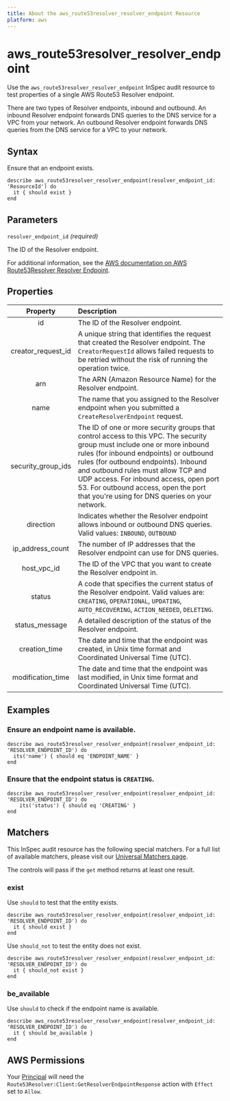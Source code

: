 ```yaml
---
title: About the aws_route53resolver_resolver_endpoint Resource
platform: aws
---
```


# aws\_route53resolver\_resolver\_endpoint

Use the `aws_route53resolver_resolver_endpoint` InSpec audit resource to test properties of a single AWS Route53 Resolver endpoint.

There are two types of Resolver endpoints, inbound and outbound. An inbound Resolver endpoint forwards DNS queries to the DNS service for a VPC from your network. An outbound Resolver endpoint forwards DNS queries from the DNS service for a VPC to your network.

## Syntax

Ensure that an endpoint exists.

    describe aws_route53resolver_resolver_endpoint(resolver_endpoint_id: 'ResourceId') do
      it { should exist }
    end

## Parameters

`resolver_endpoint_id` _(required)_

The ID of the Resolver endpoint.

For additional information, see the [AWS documentation on AWS Route53Resolver Resolver Endpoint](https://docs.aws.amazon.com/AWSCloudFormation/latest/UserGuide/aws-resource-route53resolver-resolverendpoint.html).

## Properties

| Property | Description |
| :---: | :--- |
| id | The ID of the Resolver endpoint. |
| creator_request_id | A unique string that identifies the request that created the Resolver endpoint. The `CreatorRequestId` allows failed requests to be retried without the risk of running the operation twice. |
| arn | The ARN (Amazon Resource Name) for the Resolver endpoint. |
| name | The name that you assigned to the Resolver endpoint when you submitted a `CreateResolverEndpoint` request. |
| security_group_ids | The ID of one or more security groups that control access to this VPC. The security group must include one or more inbound rules (for inbound endpoints) or outbound rules (for outbound endpoints). Inbound and outbound rules must allow TCP and UDP access. For inbound access, open port 53. For outbound access, open the port that you're using for DNS queries on your network. |
| direction | Indicates whether the Resolver endpoint allows inbound or outbound DNS queries. Valid values: `INBOUND`, `OUTBOUND`|
| ip_address_count | The number of IP addresses that the Resolver endpoint can use for DNS queries. |
| host_vpc_id | The ID of the VPC that you want to create the Resolver endpoint in. |
| status | A code that specifies the current status of the Resolver endpoint. Valid values are: `CREATING`, `OPERATIONAL`, `UPDATING`, `AUTO_RECOVERING`, `ACTION_NEEDED`, `DELETING`. |
| status_message | A detailed description of the status of the Resolver endpoint. |
| creation_time | The date and time that the endpoint was created, in Unix time format and Coordinated Universal Time (UTC). |
| modification_time | The date and time that the endpoint was last modified, in Unix time format and Coordinated Universal Time (UTC). |

## Examples

### Ensure an endpoint name is available.

    describe aws_route53resolver_resolver_endpoint(resolver_endpoint_id: 'RESOLVER_ENDPOINT_ID') do
      its('name') { should eq 'ENDPOINT_NAME' }
    end

### Ensure that the endpoint status is `CREATING`.

    describe aws_route53resolver_resolver_endpoint(resolver_endpoint_id: 'RESOLVER_ENDPOINT_ID') do
        its('status') { should eq 'CREATING' }
    end

## Matchers

This InSpec audit resource has the following special matchers. For a full list of available matchers, please visit our [Universal Matchers page](https://www.inspec.io/docs/reference/matchers/).

The controls will pass if the `get` method returns at least one result.

### exist

Use `should` to test that the entity exists.

    describe aws_route53resolver_resolver_endpoint(resolver_endpoint_id: 'RESOLVER_ENDPOINT_ID') do
      it { should exist }
    end

Use `should_not` to test the entity does not exist.
      
    describe aws_route53resolver_resolver_endpoint(resolver_endpoint_id: 'RESOLVER_ENDPOINT_ID') do
      it { should_not exist }
    end

### be_available

Use `should` to check if the endpoint name is available.

    describe aws_route53resolver_resolver_endpoint(resolver_endpoint_id: 'RESOLVER_ENDPOINT_ID') do
      it { should be_available }
    end

## AWS Permissions

Your [Principal](https://docs.aws.amazon.com/IAM/latest/UserGuide/intro-structure.html#intro-structure-principal) will need the `Route53Resolver:Client:GetResolverEndpointResponse` action with `Effect` set to `Allow`.
